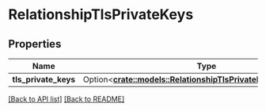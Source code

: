 # RelationshipTlsPrivateKeys

## Properties

Name | Type | Description | Notes
------------ | ------------- | ------------- | -------------
**tls_private_keys** | Option<[**crate::models::RelationshipTlsPrivateKeyTlsPrivateKey**](RelationshipTlsPrivateKeyTlsPrivateKey.md)> |  | 

[[Back to API list]](../README.md#documentation-for-api-endpoints) [[Back to README]](../README.md)


